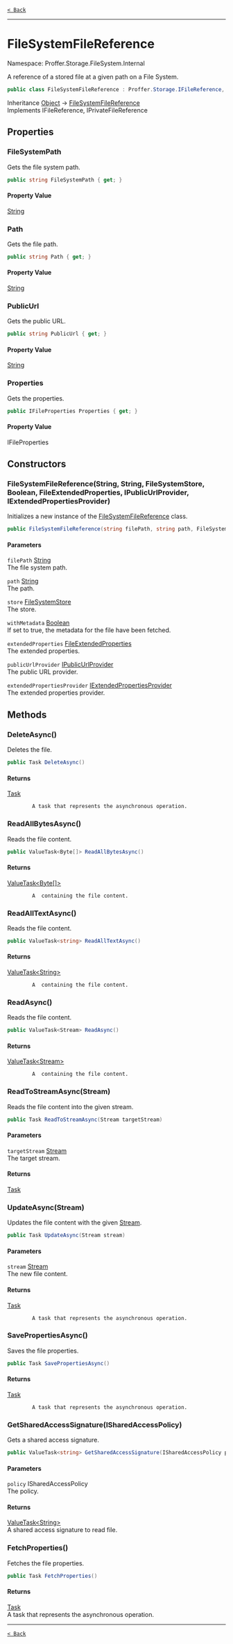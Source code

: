 [`< Back`](./)

---

# FileSystemFileReference

Namespace: Proffer.Storage.FileSystem.Internal

A reference of a stored file at a given path on a File System.

```csharp
public class FileSystemFileReference : Proffer.Storage.IFileReference, Proffer.Storage.IPrivateFileReference
```

Inheritance [Object](https://docs.microsoft.com/en-us/dotnet/api/system.object) → [FileSystemFileReference](./proffer.storage.filesystem.internal.filesystemfilereference)<br>
Implements IFileReference, IPrivateFileReference

## Properties

### **FileSystemPath**

Gets the file system path.

```csharp
public string FileSystemPath { get; }
```

#### Property Value

[String](https://docs.microsoft.com/en-us/dotnet/api/system.string)<br>

### **Path**

Gets the file path.

```csharp
public string Path { get; }
```

#### Property Value

[String](https://docs.microsoft.com/en-us/dotnet/api/system.string)<br>

### **PublicUrl**

Gets the public URL.

```csharp
public string PublicUrl { get; }
```

#### Property Value

[String](https://docs.microsoft.com/en-us/dotnet/api/system.string)<br>

### **Properties**

Gets the properties.

```csharp
public IFileProperties Properties { get; }
```

#### Property Value

IFileProperties<br>

## Constructors

### **FileSystemFileReference(String, String, FileSystemStore, Boolean, FileExtendedProperties, IPublicUrlProvider, IExtendedPropertiesProvider)**

Initializes a new instance of the [FileSystemFileReference](./proffer.storage.filesystem.internal.filesystemfilereference) class.

```csharp
public FileSystemFileReference(string filePath, string path, FileSystemStore store, bool withMetadata, FileExtendedProperties extendedProperties, IPublicUrlProvider publicUrlProvider, IExtendedPropertiesProvider extendedPropertiesProvider)
```

#### Parameters

`filePath` [String](https://docs.microsoft.com/en-us/dotnet/api/system.string)<br>
The file system path.

`path` [String](https://docs.microsoft.com/en-us/dotnet/api/system.string)<br>
The path.

`store` [FileSystemStore](./proffer.storage.filesystem.filesystemstore)<br>
The store.

`withMetadata` [Boolean](https://docs.microsoft.com/en-us/dotnet/api/system.boolean)<br>
If set to true, the metadata for the file have been fetched.

`extendedProperties` [FileExtendedProperties](./proffer.storage.filesystem.internal.fileextendedproperties)<br>
The extended properties.

`publicUrlProvider` [IPublicUrlProvider](./proffer.storage.filesystem.ipublicurlprovider)<br>
The public URL provider.

`extendedPropertiesProvider` [IExtendedPropertiesProvider](./proffer.storage.filesystem.iextendedpropertiesprovider)<br>
The extended properties provider.

## Methods

### **DeleteAsync()**

Deletes the file.

```csharp
public Task DeleteAsync()
```

#### Returns

[Task](https://docs.microsoft.com/en-us/dotnet/api/system.threading.tasks.task)<br>

            A task that represents the asynchronous operation.

### **ReadAllBytesAsync()**

Reads the file content.

```csharp
public ValueTask<Byte[]> ReadAllBytesAsync()
```

#### Returns

[ValueTask&lt;Byte[]&gt;](https://docs.microsoft.com/en-us/dotnet/api/system.threading.tasks.valuetask-1)<br>

            A  containing the file content.

### **ReadAllTextAsync()**

Reads the file content.

```csharp
public ValueTask<string> ReadAllTextAsync()
```

#### Returns

[ValueTask&lt;String&gt;](https://docs.microsoft.com/en-us/dotnet/api/system.threading.tasks.valuetask-1)<br>

            A  containing the file content.

### **ReadAsync()**

Reads the file content.

```csharp
public ValueTask<Stream> ReadAsync()
```

#### Returns

[ValueTask&lt;Stream&gt;](https://docs.microsoft.com/en-us/dotnet/api/system.threading.tasks.valuetask-1)<br>

            A  containing the file content.

### **ReadToStreamAsync(Stream)**

Reads the file content into the given stream.

```csharp
public Task ReadToStreamAsync(Stream targetStream)
```

#### Parameters

`targetStream` [Stream](https://docs.microsoft.com/en-us/dotnet/api/system.io.stream)<br>
The target stream.

#### Returns

[Task](https://docs.microsoft.com/en-us/dotnet/api/system.threading.tasks.task)<br>

### **UpdateAsync(Stream)**

Updates the file content with the given [Stream](https://docs.microsoft.com/en-us/dotnet/api/system.io.stream).

```csharp
public Task UpdateAsync(Stream stream)
```

#### Parameters

`stream` [Stream](https://docs.microsoft.com/en-us/dotnet/api/system.io.stream)<br>
The new file content.

#### Returns

[Task](https://docs.microsoft.com/en-us/dotnet/api/system.threading.tasks.task)<br>

            A task that represents the asynchronous operation.

### **SavePropertiesAsync()**

Saves the file properties.

```csharp
public Task SavePropertiesAsync()
```

#### Returns

[Task](https://docs.microsoft.com/en-us/dotnet/api/system.threading.tasks.task)<br>

            A task that represents the asynchronous operation.

### **GetSharedAccessSignature(ISharedAccessPolicy)**

Gets a shared access signature.

```csharp
public ValueTask<string> GetSharedAccessSignature(ISharedAccessPolicy policy)
```

#### Parameters

`policy` ISharedAccessPolicy<br>
The policy.

#### Returns

[ValueTask&lt;String&gt;](https://docs.microsoft.com/en-us/dotnet/api/system.threading.tasks.valuetask-1)<br>
A shared access signature to read file.

### **FetchProperties()**

Fetches the file properties.

```csharp
public Task FetchProperties()
```

#### Returns

[Task](https://docs.microsoft.com/en-us/dotnet/api/system.threading.tasks.task)<br>
A task that represents the asynchronous operation.

---

[`< Back`](./)
